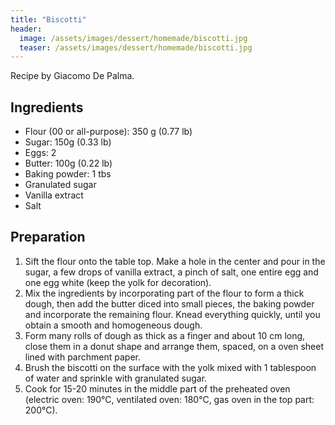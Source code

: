 ```yaml
---
title: "Biscotti"
header:
  image: /assets/images/dessert/homemade/biscotti.jpg
  teaser: /assets/images/dessert/homemade/biscotti.jpg
---
```


Recipe by Giacomo De Palma.

## Ingredients
* Flour (00 or all-purpose): 350 g (0.77 lb)
* Sugar: 150g (0.33 lb)
* Eggs: 2
* Butter: 100g (0.22 lb)
* Baking powder: 1 tbs
* Granulated sugar
* Vanilla extract
* Salt

## Preparation
1. Sift the flour onto the table top. Make a hole in the center and pour in the sugar, a few drops of vanilla extract, a pinch of salt, one entire egg and one egg white (keep the yolk for decoration).
2. Mix the ingredients by incorporating part of the flour to form a thick dough, then add the butter diced into small pieces, the baking powder and incorporate the remaining flour. Knead everything quickly, until you obtain a smooth and homogeneous dough.
3. Form many rolls of dough as thick as a finger and about 10 cm long, close them in a donut shape and arrange them, spaced, on a oven sheet lined with parchment paper.
4. Brush the biscotti on the surface with the yolk mixed with 1 tablespoon of water and sprinkle with granulated sugar.
5. Cook for 15-20 minutes in the middle part of the preheated oven (electric oven: 190°C, ventilated oven: 180°C, gas oven in the top part: 200°C).

